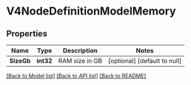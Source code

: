 # V4NodeDefinitionModelMemory

## Properties
Name | Type | Description | Notes
------------ | ------------- | ------------- | -------------
**SizeGb** | **int32** | RAM size in GB | [optional] [default to null]

[[Back to Model list]](../README.md#documentation-for-models) [[Back to API list]](../README.md#documentation-for-api-endpoints) [[Back to README]](../README.md)


